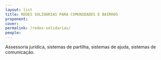 ```yaml
---
layout: list
title: REDES SOLIDÁRIAS PARA COMUNIDADES E BAIRROS
proponent: 
cover: 
permalink: /redes-solidarias/
people:
---
```


Assessoria jurídica, sistemas de partilha, sistemas de ajuda, sistemas de comunicação.
